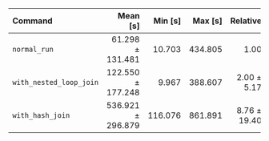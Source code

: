 | Command | Mean [s] | Min [s] | Max [s] | Relative |
|:---|---:|---:|---:|---:|
| `normal_run` | 61.298 ± 131.481 | 10.703 | 434.805 | 1.00 |
| `with_nested_loop_join` | 122.550 ± 177.248 | 9.967 | 388.607 | 2.00 ± 5.17 |
| `with_hash_join` | 536.921 ± 296.879 | 116.076 | 861.891 | 8.76 ± 19.40 |
